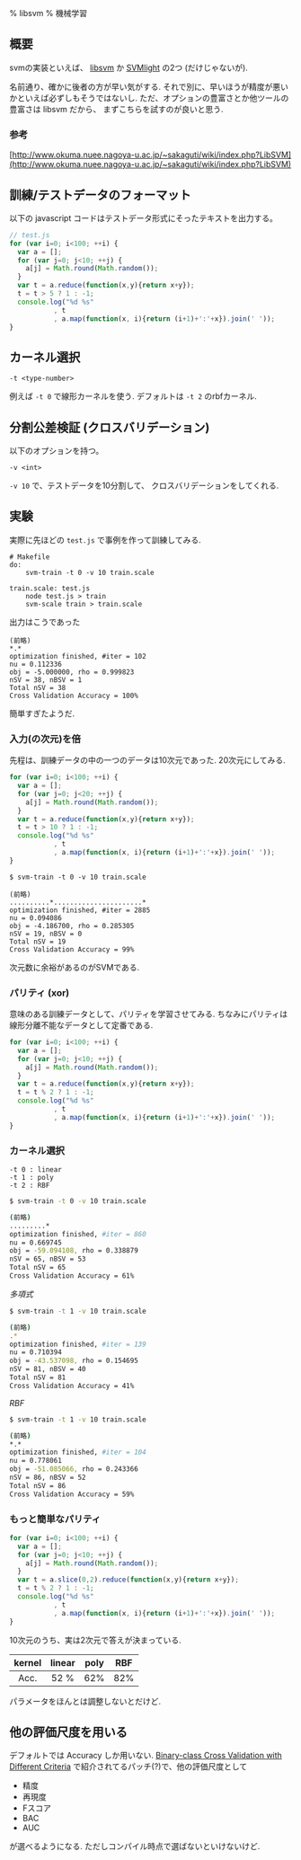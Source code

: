 % libsvm
% 機械学習

## 概要

svmの実装といえば、
[libsvm](https://www.csie.ntu.edu.tw/~cjlin/libsvm/)
か
[SVMlight](http://svmlight.joachims.org/)
の2つ (だけじゃないが).

名前通り、確かに後者の方が早い気がする.
それで別に、早いほうが精度が悪いかといえば必ずしもそうではないし.
ただ、オプションの豊富さとか他ツールの豊富さは libsvm だから、
まずこちらを試すのが良いと思う.

### 参考

[http://www.okuma.nuee.nagoya-u.ac.jp/~sakaguti/wiki/index.php?LibSVM](http://www.okuma.nuee.nagoya-u.ac.jp/~sakaguti/wiki/index.php?LibSVM)

## 訓練/テストデータのフォーマット

以下の javascript コードはテストデータ形式にそったテキストを出力する。

```javascript
// test.js
for (var i=0; i<100; ++i) {
  var a = [];
  for (var j=0; j<10; ++j) {
    a[j] = Math.round(Math.random());
  }
  var t = a.reduce(function(x,y){return x+y});
  t = t > 5 ? 1 : -1;
  console.log("%d %s"
           , t
           , a.map(function(x, i){return (i+1)+':'+x}).join(' '));
}
```

## カーネル選択

```
-t <type-number>
```

例えば `-t 0` で線形カーネルを使う.
デフォルトは `-t 2` のrbfカーネル.

## 分割公差検証 (クロスバリデーション)

以下のオプションを持つ。

```
-v <int>
```

`-v 10` で、テストデータを10分割して、
クロスバリデーションをしてくれる.

## 実験

実際に先ほどの `test.js` で事例を作って訓練してみる.

```make
# Makefile
do:
    svm-train -t 0 -v 10 train.scale

train.scale: test.js
    node test.js > train
    svm-scale train > train.scale
```

出力はこうであった

```
(前略)
*.*
optimization finished, #iter = 102
nu = 0.112336
obj = -5.000000, rho = 0.999823
nSV = 38, nBSV = 1
Total nSV = 38
Cross Validation Accuracy = 100%
```

簡単すぎたようだ.

### 入力(の次元)を倍

先程は、訓練データの中の一つのデータは10次元であった.
20次元にしてみる.

```javascript
for (var i=0; i<100; ++i) {
  var a = [];
  for (var j=0; j<20; ++j) {
    a[j] = Math.round(Math.random());
  }
  var t = a.reduce(function(x,y){return x+y});
  t = t > 10 ? 1 : -1;
  console.log("%d %s"
           , t
           , a.map(function(x, i){return (i+1)+':'+x}).join(' '));
}
```

```
$ svm-train -t 0 -v 10 train.scale

(前略)
..........*......................*
optimization finished, #iter = 2885
nu = 0.094086
obj = -4.186700, rho = 0.285305
nSV = 19, nBSV = 0
Total nSV = 19
Cross Validation Accuracy = 99%
```

次元数に余裕があるのがSVMである.

### パリティ (xor)

意味のある訓練データとして、パリティを学習させてみる.
ちなみにパリティは線形分離不能なデータとして定番である.

```javascript
for (var i=0; i<100; ++i) {
  var a = [];
  for (var j=0; j<10; ++j) {
    a[j] = Math.round(Math.random());
  }
  var t = a.reduce(function(x,y){return x+y});
  t = t % 2 ? 1 : -1;
  console.log("%d %s"
           , t
           , a.map(function(x, i){return (i+1)+':'+x}).join(' '));
}
```

### カーネル選択

```
-t 0 : linear
-t 1 : poly
-t 2 : RBF
```

```bash
$ svm-train -t 0 -v 10 train.scale

(前略)
.........*
optimization finished, #iter = 860
nu = 0.669745
obj = -59.094108, rho = 0.338879
nSV = 65, nBSV = 53
Total nSV = 65
Cross Validation Accuracy = 61%
```

*多項式*

```bash
$ svm-train -t 1 -v 10 train.scale

(前略)
.*
optimization finished, #iter = 139
nu = 0.710394
obj = -43.537098, rho = 0.154695
nSV = 81, nBSV = 40
Total nSV = 81
Cross Validation Accuracy = 41%
```

*RBF*


```bash
$ svm-train -t 1 -v 10 train.scale

(前略)
*.*
optimization finished, #iter = 104
nu = 0.778061
obj = -51.085066, rho = 0.243366
nSV = 86, nBSV = 52
Total nSV = 86
Cross Validation Accuracy = 59%
```

### もっと簡単なパリティ

```javascript
for (var i=0; i<100; ++i) {
  var a = [];
  for (var j=0; j<10; ++j) {
    a[j] = Math.round(Math.random());
  }
  var t = a.slice(0,2).reduce(function(x,y){return x+y});
  t = t % 2 ? 1 : -1;
  console.log("%d %s"
           , t
           , a.map(function(x, i){return (i+1)+':'+x}).join(' '));
}
```

10次元のうち、実は2次元で答えが決まっている.

| kernel | linear | poly | RBF |
|:------:|:------:|:------:|:------:|
| Acc.   | 52 % | 62% | 82% |

パラメータをほんとは調整しないとだけど.

## 他の評価尺度を用いる

デフォルトでは Accuracy しか用いない.
[Binary-class Cross Validation with Different Criteria](http://www.csie.ntu.edu.tw/~cjlin/libsvmtools/eval/)
で紹介されてるパッチ(?)で、他の評価尺度として

- 精度
- 再現度
- Fスコア
- BAC
- AUC

が選べるようになる.
ただしコンパイル時点で選ばないといけないけど.


